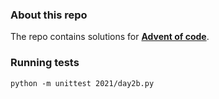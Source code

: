 ### About this repo
The repo contains solutions for [**Advent of code**](https://adventofcode.com/2021/).  

### Running tests
```shell
python -m unittest 2021/day2b.py
```